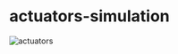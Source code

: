 # actuators-simulation
![actuators](https://user-images.githubusercontent.com/65492080/95583508-86c05800-0a3c-11eb-89f9-1a2f9ea612fb.PNG)
